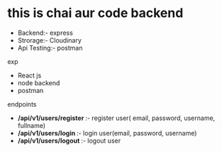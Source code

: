 <h1> this is chai aur code backend </h1>

<ul>
<li>Backend:- express</li>
<li>Strorage:- Cloudinary</li>
<li>Api Testing:- postman</li>
</ul>


exp
<ul>
<li>React js</li>
<li>node backend</li>
<li>postman</li>
</ul>


endpoints
<ul>
<li><b>/api/v1/users/register </b>:- register user( email, password, username, fullname)</li>
<li><b>/api/v1/users/login </b>:- login user(email, password, username)</li>
<li><b>/api/v1/users/logout </b>:- logout user</li>
</ul>

<!-- <h3> docs of librerys </h3> -->